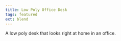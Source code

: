 ```yaml
---
title: Low Poly Office Desk
tags: featured
ext: blend
---
```

A low poly desk that looks right at home in an office.